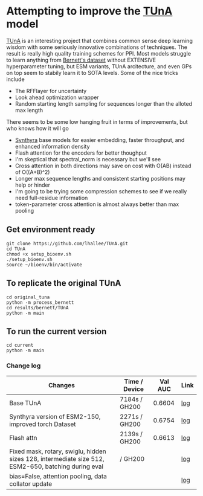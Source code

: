 # Attempting to improve the [TUnA](https://github.com/Wang-lab-UCSD/TUnA) model

[TUnA](https://github.com/Wang-lab-UCSD/TUnA/tree/8cd8b079cae26ae6f431adaf9dcae591ba401d1a) is an interesting project that combines common sense deep learning wisdom with some seriously innovative combinations of techniques. The result is really high quality training schemes for PPI. Most models struggle to learn anything from [Bernett's dataset](https://huggingface.co/datasets/Synthyra/bernett_gold_ppi) without EXTENSIVE hyperparameter tuning, but ESM variants, TUnA arcitecture, and even GPs on top seem to stabily learn it to SOTA levels. Some of the nice tricks include
- The RFFlayer for uncertainty
- Look ahead optimization wrapper
- Random starting length sampling for sequences longer than the alloted max length

There seems to be some low hanging fruit in terms of improvements, but who knows how it will go
- [Synthyra](https://huggingface.co/Synthyra) base models for easier embedding, faster throughput, and enhanced information density
- Flash attention for the encoders for better thoughput
- I'm skeptical that spectral_norm is necessary but we'll see
- Cross attention in both directions may save on cost with O(AB) instead of O((A+B)^2)
- Longer max sequence lengths and consistent starting positions may help or hinder
- I'm going to be trying some compression schemes to see if we really need full-residue information
- token-parameter cross attention is almost always better than max pooling

## Get environment ready
```
git clone https://github.com/lhallee/TUnA.git
cd TUnA
chmod +x setup_bioenv.sh
./setup_bioenv.sh
source ~/bioenv/bin/activate
```

## To replicate the original TUnA
```
cd original_tuna
python -m process_bernett
cd results/bernett/TUnA
python -m main
```

## To run the current version
```
cd current
python -m main
```

### Change log
| Changes | Time / Device | Val AUC | Link |
|-|-|-|-|
| Base TUnA | 7184s / GH200 | 0.6604 | [log](original_tuna/results/bernett/TUnA/base_tuna_4_12_25.txt) |
| Synthyra version of ESM2-150, improved torch Dataset | 2271s / GH200 | 0.6754 | [log](runs/1/switch_to_synthyra_4_13_25.txt) |
| Flash attn | 2139s / GH200 | 0.6613 | [log](runs/2/flash_attn_4_13_25.txt) |
| Fixed mask, rotary, swiglu, hidden sizes 128, intermediate size 512, ESM2-650, batching during eval | / GH200 |  | [log](runs/2/flash_attn_4_13_25.txt) |
| bias=False, attention pooling, data collator update|  |  | [log](runs/2/flash_attn_4_13_25.txt) |
